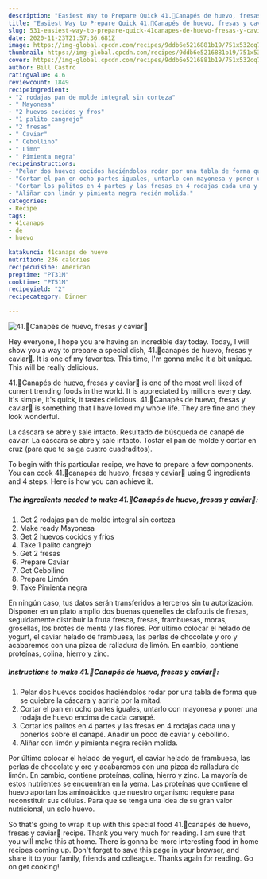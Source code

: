 ```yaml
---
description: "Easiest Way to Prepare Quick 41.🍓Canapés de huevo, fresas y caviar🥚"
title: "Easiest Way to Prepare Quick 41.🍓Canapés de huevo, fresas y caviar🥚"
slug: 531-easiest-way-to-prepare-quick-41canapes-de-huevo-fresas-y-caviar
date: 2020-11-23T21:57:36.681Z
image: https://img-global.cpcdn.com/recipes/9ddb6e5216881b19/751x532cq70/41🍓canapes-de-huevo-fresas-y-caviar🥚-foto-principal.jpg
thumbnail: https://img-global.cpcdn.com/recipes/9ddb6e5216881b19/751x532cq70/41🍓canapes-de-huevo-fresas-y-caviar🥚-foto-principal.jpg
cover: https://img-global.cpcdn.com/recipes/9ddb6e5216881b19/751x532cq70/41🍓canapes-de-huevo-fresas-y-caviar🥚-foto-principal.jpg
author: Bill Castro
ratingvalue: 4.6
reviewcount: 1849
recipeingredient:
- "2 rodajas pan de molde integral sin corteza"
- " Mayonesa"
- "2 huevos cocidos y fros"
- "1 palito cangrejo"
- "2 fresas"
- " Caviar"
- " Cebollino"
- " Limn"
- " Pimienta negra"
recipeinstructions:
- "Pelar dos huevos cocidos haciéndolos rodar por una tabla de forma que se quiebre la cáscara y abrirla por la mitad."
- "Cortar el pan en ocho partes iguales, untarlo con mayonesa y poner una rodaja de huevo encima de cada canapé."
- "Cortar los palitos en 4 partes y las fresas en 4 rodajas cada una y ponerlos sobre el canapé. Añadir un poco de caviar y cebollino."
- "Aliñar con limón y pimienta negra recién molida."
categories:
- Recipe
tags:
- 41canaps
- de
- huevo

katakunci: 41canaps de huevo 
nutrition: 236 calories
recipecuisine: American
preptime: "PT31M"
cooktime: "PT51M"
recipeyield: "2"
recipecategory: Dinner

---
```



![41.🍓Canapés de huevo, fresas y caviar🥚](https://img-global.cpcdn.com/recipes/9ddb6e5216881b19/751x532cq70/41🍓canapes-de-huevo-fresas-y-caviar🥚-foto-principal.jpg)

Hey everyone, I hope you are having an incredible day today. Today, I will show you a way to prepare a special dish, 41.🍓canapés de huevo, fresas y caviar🥚. It is one of my favorites. This time, I'm gonna make it a bit unique. This will be really delicious.

41.🍓Canapés de huevo, fresas y caviar🥚 is one of the most well liked of current trending foods in the world. It is appreciated by millions every day. It's simple, it's quick, it tastes delicious. 41.🍓Canapés de huevo, fresas y caviar🥚 is something that I have loved my whole life. They are fine and they look wonderful.

La cáscara se abre y sale intacto. Resultado de búsqueda de canapé de caviar. La cáscara se abre y sale intacto. Tostar el pan de molde y cortar en cruz (para que te salga cuatro cuadraditos).


To begin with this particular recipe, we have to prepare a few components. You can cook 41.🍓canapés de huevo, fresas y caviar🥚 using 9 ingredients and 4 steps. Here is how you can achieve it.

<!--inarticleads1-->

##### The ingredients needed to make 41.🍓Canapés de huevo, fresas y caviar🥚:

1. Get 2 rodajas pan de molde integral sin corteza
1. Make ready  Mayonesa
1. Get 2 huevos cocidos y fríos
1. Take 1 palito cangrejo
1. Get 2 fresas
1. Prepare  Caviar
1. Get  Cebollino
1. Prepare  Limón
1. Take  Pimienta negra


En ningún caso, tus datos serán transferidos a terceros sin tu autorización. Disponer en un plato amplio dos buenas quenelles de clafoutis de fresas, seguidamente distribuir la fruta fresca, fresas, frambuesas, moras, grosellas, los brotes de menta y las flores. Por último colocar el helado de yogurt, el caviar helado de frambuesa, las perlas de chocolate y oro y acabaremos con una pizca de ralladura de limón. En cambio, contiene proteínas, colina, hierro y zinc. 

<!--inarticleads2-->

##### Instructions to make 41.🍓Canapés de huevo, fresas y caviar🥚:

1. Pelar dos huevos cocidos haciéndolos rodar por una tabla de forma que se quiebre la cáscara y abrirla por la mitad.
1. Cortar el pan en ocho partes iguales, untarlo con mayonesa y poner una rodaja de huevo encima de cada canapé.
1. Cortar los palitos en 4 partes y las fresas en 4 rodajas cada una y ponerlos sobre el canapé. Añadir un poco de caviar y cebollino.
1. Aliñar con limón y pimienta negra recién molida.


Por último colocar el helado de yogurt, el caviar helado de frambuesa, las perlas de chocolate y oro y acabaremos con una pizca de ralladura de limón. En cambio, contiene proteínas, colina, hierro y zinc. La mayoría de estos nutrientes se encuentran en la yema. Las proteínas que contiene el huevo aportan los aminoácidos que nuestro organismo requiere para reconstituir sus células. Para que se tenga una idea de su gran valor nutricional, un solo huevo. 

So that's going to wrap it up with this special food 41.🍓canapés de huevo, fresas y caviar🥚 recipe. Thank you very much for reading. I am sure that you will make this at home. There is gonna be more interesting food in home recipes coming up. Don't forget to save this page in your browser, and share it to your family, friends and colleague. Thanks again for reading. Go on get cooking!
